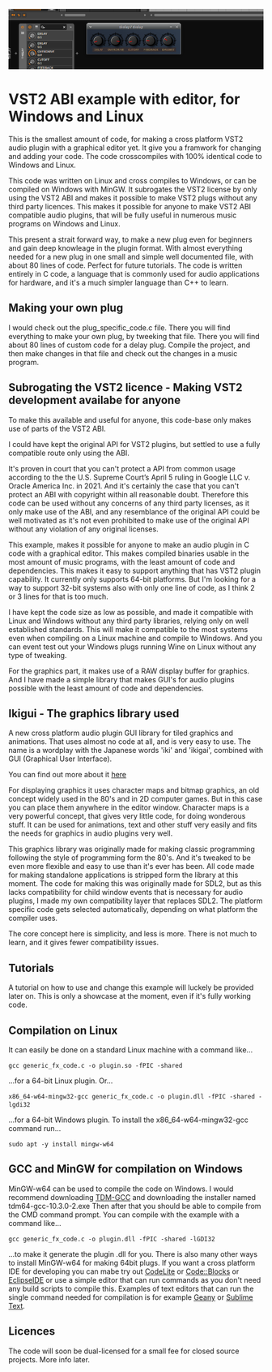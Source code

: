 ![](./gfx/thelay.png)

# VST2 ABI example with editor, for Windows and Linux
This is the smallest amount of code, for making a cross platform VST2 audio plugin with a graphical editor yet. It give you a framwork for changing and adding your code.
The code crosscompiles with 100% identical code to Windows and Linux.

This code was written on Linux and cross compiles to Windows, or can be compiled on Windows with MinGW. It subrogates the VST2 license by only using the VST2 ABI and makes it possible to make VST2 plugs without any third party licences. This makes it possible for anyone to make VST2 ABI compatible audio plugins, that will be fully useful in numerous music programs on Windows and Linux.

This present a strait forward way, to make a new plug even for beginners and gain deep knowleage in the plugin format. With almost everything needed for a new plug in one small and simple well documented file, with about 80 lines of code. Perfect for future tutorials.
The code is written entirely in C code, a language that is commonly used for audio applications for hardware, and it's a much simpler language than C++ to learn.

## Making your own plug
I would check out the plug_specific_code.c file. There you will find everything to make your own plug, by tweeking that file. There you will find about 80 lines of custom code for a delay plug. Compile the project, and then make changes in that file and check out the changes in a music program.

## Subrogating the VST2 licence - Making VST2 development availabe for anyone
To make this available and useful for anyone, this code-base only makes use of parts of the VST2 ABI.

I could have kept the original API for VST2 plugins, but settled to use a fully compatible route only using the ABI.

It's proven in court that you can't protect a API from common usage according to the the U.S. Supreme Court’s April 5 ruling in Google LLC v. Oracle America Inc. in 2021. And it's certainly the case that you can't protect an ABI with copyright within all reasonable doubt. Therefore this code can be used without any concerns of any third party licenses, as it only make use of the ABI, and any resemblance of the original API could be well motivated as it's not even prohibited to make use of the original API without any violation of any original licenses.

This example, makes it possible for anyone to make an audio plugin in C code with a graphical editor. This makes compiled binaries usable in the most amount of music programs, with the least amount of code and dependencies. This makes it easy to support anything that has VST2 plugin capability. It currently only supports 64-bit platforms. But I'm looking for a way to support 32-bit systems also with only one line of code, as I think 2 or 3 lines for that is too much.

I have kept the code size as low as possible, and made it compatible with Linux and Windows without any third party libraries, relying only on well established standards. This will make it compatible to the most systems even when compiling on a Linux machine and compile to Windows. And you can event test out your Windows plugs running Wine on Linux without any type of tweaking.

For the graphics part, it makes use of a RAW display buffer for graphics. And I have made a simple library that makes GUI's for audio plugins possible with the least amount of code and dependencies.

## Ikigui - The graphics library used
A new cross platform audio plugin GUI library for tiled graphics and animations. That uses almost no code at all, and is very easy to use.
The name is a wordplay with the Japanese words 'iki' and 'ikigai', combined with GUI (Graphical User Interface).

You can find out more about it [here](https://github.com/logos-maker/ikiGUI)

For displaying graphics it uses character maps and bitmap graphics, an old concept widely used in the 80's and in 2D computer games. But in this case you can place them anywhere in the editor window.
Character maps is a very powerful concept, that gives very little code, for doing wonderous stuff. It can be used for animations, text and other stuff very easily and fits the needs for graphics in audio plugins very well.

This graphics library was originally made for making classic programming following the style of programming form the 80's. And it's tweaked to be even more flexible and easy to use than it's ever has been. All code made for making standalone applications is stripped form the library at this moment. The code for making this was originally made for SDL2, but as this lacks compatibility for child window events that is necessary for audio plugins, I made my own compatibility layer that replaces SDL2.
The platform specific code gets selected automatically, depending on what platform the compiler uses.

The core concept here is simplicity, and less is more. There is not much to learn, and it gives fewer compatibility issues.

## Tutorials
A tutorial on how to use and change this example will luckely be provided later on. This is only a showcase at the moment, even if it's fully working code.
## Compilation on Linux
It can easily be done on a standard Linux machine with a command like...
```
gcc generic_fx_code.c -o plugin.so -fPIC -shared
```
...for a 64-bit Linux plugin. Or...
```
x86_64-w64-mingw32-gcc generic_fx_code.c -o plugin.dll -fPIC -shared -lgdi32
```
...for a 64-bit Windows plugin. To install the x86_64-w64-mingw32-gcc command run...
```
sudo apt -y install mingw-w64
```

## GCC and MinGW for compilation on Windows
MinGW-w64 can be used to compile the code on Windows. I would recommend downloading [TDM-GCC](https://jmeubank.github.io/tdm-gcc/articles/2021-05/10.3.0-release) and downloading the installer named tdm64-gcc-10.3.0-2.exe Then after that you should be able to compile from the CMD command prompt. You can compile with the example with a command like...
```
gcc generic_fx_code.c -o plugin.dll -fPIC -shared -lGDI32
```
...to make it generate the plugin .dll for you. There is also many other ways to install MinGW-w64 for making 64bit plugs. If you want a cross platform IDE for developing you can mabe try out [CodeLite](https://codelite.org/) or [Code::Blocks](https://www.codeblocks.org/) or [EclipseIDE](https://eclipseide.org/)
or use a simple editor that can run commands as you don't need any build scripts to compile this. Examples of text editors that can run the single command needed for compilation is for example [Geany](https://www.geany.org/) or [Sublime Text](https://www.sublimetext.com/).
## Licences
The code will soon be dual-licensed for a small fee for closed source projects. More info later.
